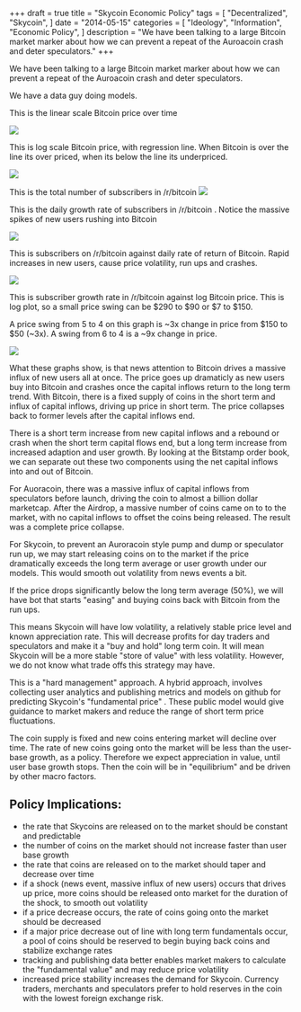 +++
draft = true
title = "Skycoin Economic Policy"
tags = [
    "Decentralized",
    "Skycoin",
]
date = "2014-05-15"
categories = [
    "Ideology",
    "Information",
    "Economic Policy",
]
description = "We have been talking to a large Bitcoin market marker about how we can prevent a repeat of the Auroacoin crash and deter speculators."
+++

We have been talking to a large Bitcoin market marker about how we can prevent a repeat of the Auroacoin crash and deter speculators.

We have a data guy doing models.

This is the linear scale Bitcoin price over time

![](http://i.imgur.com/G7LpHbK.png)

This is log scale Bitcoin price, with regression line. When Bitcoin is over the line its over priced, when its below the line its underpriced.

![](http://i.imgur.com/RDuDX33.png)

This is the total number of subscribers in /r/bitcoin
![](http://i.imgur.com/phRMyL2.png)

This is the daily growth rate of subscribers in /r/bitcoin . Notice the massive spikes of new users rushing into Bitcoin

![](http://i.imgur.com/8FgHook.png)

This is subscribers on /r/bitcoin against daily rate of return of Bitcoin. Rapid increases in new users, cause price volatility, run ups and crashes.

![](http://i.imgur.com/zYAxPz7.png)

This is subscriber growth rate in /r/bitcoin against log Bitcoin price. This is log plot, so a small price swing can be $290 to $90 or $7 to $150.

A price swing from 5 to 4 on this graph is ~3x change in price from $150 to $50 (~3x). A swing from 6 to 4 is a ~9x change in price.

![](http://i.imgur.com/IBdCbRv.png)

What these graphs show, is that news attention to Bitcoin drives a massive influx of new users all at once. The price goes up dramaticly as new users buy into Bitcoin and crashes once the capital inflows return to the long term trend. With Bitcoin, there is a fixed supply of coins in the short term and influx of capital inflows, driving up price in short term. The price collapses back to former levels after the capital inflows end.

There is a short term increase from new capital inflows and a rebound or crash when the short term capital flows end, but a long term increase from increased adaption and user growth. By looking at the Bitstamp order book, we can separate out these two components using the net capital inflows into and out of Bitcoin.

For Auoracoin, there was a massive influx of capital inflows from speculators before launch, driving the coin to almost a billion dollar marketcap. After the Airdrop, a massive number of coins came on to to the market, with no capital inflows to offset the coins being released. The result was a complete price collapse.

For Skycoin, to prevent an Auroracoin style pump and dump or speculator run up, we may start releasing coins on to the market if the price dramatically exceeds the long term average or user growth under our models. This would smooth out volatility from news events a bit.

If the price drops significantly below the long term average (50%), we will have bot that starts "easing" and buying coins back with Bitcoin from the run ups.

This means Skycoin will have low volatility, a relatively stable price level and known appreciation rate. This will decrease profits for day traders and speculators and make it a "buy and hold" long term coin. It will mean Skycoin will be a more stable "store of value" with less volatility. However, we do not know what trade offs this strategy may have.

This is a "hard management" approach. A hybrid approach, involves collecting user analytics and publishing metrics and models on github for predicting Skycoin's "fundamental price" . These public model would give guidance to market makers and reduce the range of short term price fluctuations.

The coin supply is fixed and new coins entering market will decline over time. The rate of new coins going onto the market will be less than the user-base growth, as a policy. Therefore we expect appreciation in value, until user base growth stops. Then the coin will be in "equilibrium" and be driven by other macro factors.

## Policy Implications:

- the rate that Skycoins are released on to the market should be constant and predictable
- the number of coins on the market should not increase faster than user base growth
- the rate that coins are released on to the market should taper and decrease over time
- if a shock (news event, massive influx of new users) occurs that drives up price, more coins should be released onto market for the duration of the shock, to smooth out volatility
- if a price decrease occurs, the rate of coins going onto the market should be decreased
- if a major price decrease out of line with long term fundamentals occur, a pool of coins should be reserved to begin buying back coins and stabilize exchange rates
- tracking and publishing data better enables market makers to calculate the "fundamental value" and may reduce price volatility
- increased price stability increases the demand for Skycoin. Currency traders, merchants and speculators prefer to hold reserves in the coin with the lowest foreign exchange risk.








